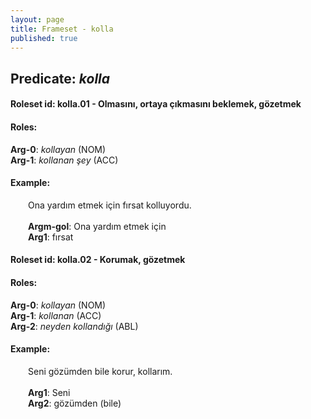 ```yaml
---
layout: page
title: Frameset - kolla
published: true
---
```

<h2>Predicate: <i>kolla</i></h2>
<h4>Roleset id: kolla.01 - Olmasını, ortaya çıkmasını beklemek, gözetmek<br>
<h4>Roles:</h4>
<b>Arg-0</b>: <i>kollayan</i>  (NOM) <br>
<b>Arg-1</b>: <i>kollanan şey</i>  (ACC) <br>
<h4>Example:</h4>
&emsp;&emsp;Ona yardım etmek için fırsat kolluyordu.<br><br>
&emsp;&emsp;<b>Argm-gol</b>:  Ona yardım etmek için<br>
&emsp;&emsp;<b>Arg1</b>:  fırsat<br>

<h4>Roleset id: kolla.02 - Korumak, gözetmek<br>
<h4>Roles:</h4>
<b>Arg-0</b>: <i>kollayan</i>  (NOM) <br>
<b>Arg-1</b>: <i>kollanan</i>  (ACC) <br>
<b>Arg-2</b>: <i>neyden kollandığı</i>  (ABL) <br>
<h4>Example:</h4>
&emsp;&emsp;Seni gözümden bile korur, kollarım.<br><br>
&emsp;&emsp;<b>Arg1</b>:  Seni<br>
&emsp;&emsp;<b>Arg2</b>:  gözümden (bile)<br>


